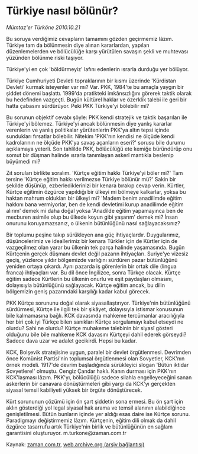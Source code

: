 # Türkiye nasıl bölünür?

*Mümtaz'er Türköne 2010.10.21*

<td class="news-spot">
<p>Bu soruya verdiğimiz cevapların tamamını gözden geçirmemiz lâzım. Türkiye tam da bölünmesin diye alınan kararlardan, yapılan düzenlemelerden ve bölücülüğe karşı yürütülen savaşın şekli ve muhtevası yüzünden bölünme riski taşıyor.</p>
<p><p>Türkiye'yi en çok 'böldürmeyiz' lafını edenlerin ısrarla durduğu yer bölüyor.
<p>Türkiye Cumhuriyeti Devleti topraklarının bir kısmı üzerinde 'Kürdistan Devleti' kurmak isteyenler var mı? Var. PKK, 1984'te bu amaçla yaygın bir şiddet dönemi başlattı. 1999'da pratikteki imkânsızlığını görerek taktik olarak bu hedefinden vazgeçti. Bugün kültürel haklar ve özerklik talebi ile geri bir hatta çabasını sürdürüyor. Peki PKK Türkiye'yi bölebilir mi?
<p>Bu sorunun objektif cevabı şöyle: PKK kendi stratejik ve taktik başarıları ile Türkiye'yi bölemez. Türkiye'yi ancak bölünmesin diye yanlış kararlar verenlerin ve yanlış politikalar yürütenlerin PKK'ya altın tepsi içinde sundukları fırsatlar bölebilir. Nitekim 'PKK'nın kendisi ne ölçüde kendi kadrolarının ne ölçüde PKK'ya savaş açanların eseri?' sorusu bile durumu açıklamaya yeterli. Son tahlilde PKK, bölücülüğü ete kemiğe büründürüp onu somut bir düşman halinde ısrarla tanımlayan askerî mantıkla beslenip büyümedi mi?
<p>Zıt soruları birlikte soralım. 'Kürtçe eğitim hakkı Türkiye'yi böler mi?' Tam tersine 'Kürtçe eğitim hakkı verilmezse Türkiye bölünür mü?' Sakin bir şekilde düşünüp, ezberlediklerinizi bir kenara bırakıp cevap verin. Kürtler, Kürtçe eğitimin özgürce yapıldığı bir ülkeyi mi bölmeye kalkarlar, yoksa bu haktan mahrum oldukları bir ülkeyi mi? 'Madem benim anadilimde eğitim hakkını bana vermiyorlar, ben de kendi devletimi kurup anadilimde eğitim alırım' demek mi daha doğal yoksa 'Anadilde eğitim yapamayınca ben de mecburen asimile olup bu ülkede koyun gibi yaşarım' demek mi? İnsan onurunu koruyamazsanız, o ülkenin bütünlüğünü nasıl sağlayacaksınız?
<p>Bir toplumu peşine takıp sürükleyen ana güç ihtiyaçlardır. Duygularımız, düşüncelerimiz ve ideallerimiz bir kenara Türkler için de Kürtler için de vazgeçilmez olan yarar bu ülkenin tek parça halinde yaşamasında. Bugün Kürtçenin gerçek düşmanı devlet değil pazarın ihtiyaçları. Suriye'ye vizesiz geçiş, yüzlerce yıldır bölgemizde varlığını sürdüren pazar bütünlüğünü yeniden ortaya çıkardı. Aynı pazarda iş görenlerin bir ortak dile (lingua franca) ihtiyaçları var. Bu dil önce İngilizce, sonra Türkçe olacak. Kürtçe eğitim sadece Kürtlerin bu ülkenin onurlu ve eşit paydaşları olmasını, dolayısıyla bütünlüğünü sağlayacak. Kürtçe eğitim ancak, bu dilin bölgemizin geniş pazarındaki karşılığı kadar kabul görecek.
<p>PKK Kürtçe sorununu doğal olarak siyasallaştırıyor. Türkiye'nin bütünlüğünü sürdürmesi, Kürtçe ile ilgili tek bir şikâyet, dolayısıyla istismar konusunun bile kalmamasına bağlı. KCK davasında mahkeme tercümanlar aracılığıyla her biri çok iyi Türkçe bilen sanıkları Kürtçe sorgulamayı kabul etseydi ne olurdu? Sahi ne olurdu? Kürtçe muhakeme talebinin bir siyasî gösteri olduğunu bile bile mahkeme KCK davasını Kürtçeyi dahil ederek görseydi? Sadece dava uzar ve adalet gecikirdi. Hepsi bu kadar.
<p>KCK, Bolşevik stratejisine uygun, paralel bir devlet örgütlenmesi. Devrimden önce Komünist Partisi'nin toplumsal örgütlenmesi olan Sovyetler, KCK'nın örnek modeli. 1917'de devrim başladığında sürükleyici slogan 'Bütün iktidar Sovyetlere!' olmuştu. Cengiz Çandar haklı. Kanın durması için PKK'nın KCK'laşması lâzım. PKK'yı, bölücülüğü sadece silahla engelleyeceğini sanan askerlerin bir canavara dönüştürmeleri gibi yargı da KCK'yı gerçekten siyasal temsil kabiliyeti yüksek bir örgüte dönüştürecek.
<p>Kürt sorununun çözümü için ön şart şiddetin sona ermesi. Bu ön şart için aklın gösterdiği yol legal siyasal hak arama ve temsil alanının alabildiğince genişletilmesi. Bütün bunların içinde yer aldığı esas daire ise Kürtçe sorunu. Paradigmayı değiştirmemiz lâzım. Kürtçenin, eğitim dili olmak da dahil özgürce tasarrufu artık Türkiye'nin birlik ve bütünlüğünün en sağlam garantisini oluşturuyor. m.turkone@zaman.com.tr</p>
<a href="http://web.archive.org/web/20101123165957/mailto:m.turkone@zaman.com.tr">
</a></p></p></p></p></p></p></p></p></td>

Kaynak: [zaman.com.tr](http://zaman.com.tr/yazar.do?yazino=1042883), [web.archive.org (arşiv bağlantısı)](http://web.archive.org/web/20101123165957/http://www.zaman.com.tr:80/yazar.do?yazino=1042883)
